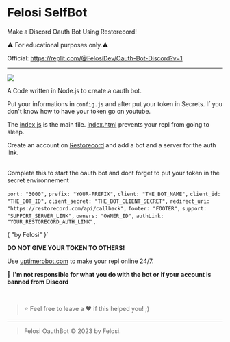 # Felosi SelfBot
Make a Discord Oauth Bot Using Restorecord!

⚠️ For educational purposes only.⚠️

Official: https://replit.com/@FelosiDev/Oauth-Bot-Discord?v=1

----

![](https://cdn.discordapp.com/attachments/1117800455909691515/1119105039491932171/standard.gif)

A Code written in Node.js to create a oauth bot.

Put your informations in `config.js` and after put your token in Secrets. If you don't know how to have your token go on youtube.

The [index.js](https://replit.com/@FelosiDev/Oauth-Bot-Discord#index.js) is the main file. [index.html](https://replit.com/@FelosiDev/Oauth-Bot-Discord#index.html) prevents your repl from going to sleep. 

Create an account on [Restorecord](https://restorecord.com/) and add a bot and a server for the auth link.

</br>
Complete this to start the oauth bot and dont forget to put your token in the secret environnement


  `port: "3000",`
  `prefix: "YOUR-PREFIX",`
  `client: "THE_BOT_NAME",`
  `client_id: "THE_BOT_ID",`
  `client_secret: "THE_BOT_CLIENT_SECRET",`
  `redirect_uri: "https://restorecord.com/api/callback",`
  `footer: "FOOTER",`
  `support: "SUPPORT_SERVER_LINK",`
  `owners: "OWNER_ID",`
  `authLink: "YOUR_RESTORECORD_AUTH_LINK",`



{ "by Felosi" }`



**DO NOT GIVE YOUR TOKEN TO OTHERS!**

Use [uptimerobot.com](https://uptimerobot.com) to make your repl online 24/7.


🔰 **I'm not responsible for what you do with the bot or if your account is banned from Discord**


</br>

> ⭐ Feel free to leave a ❤️ if this helped you! ;)

----

> Felosi OauthBot © 2023 by Felosi.


